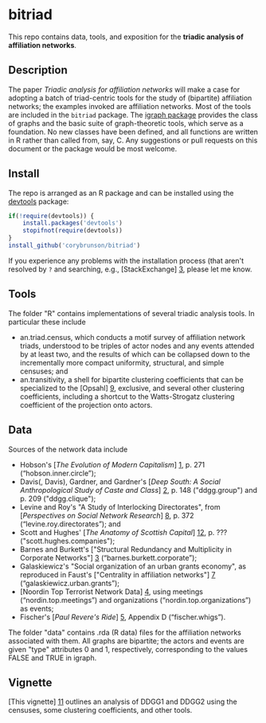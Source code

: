 bitriad
=======

This repo contains data, tools, and exposition for the **triadic analysis of affiliation networks**.

## Description

The paper *Triadic analysis for affiliation networks* will make a case for adopting a batch of triad-centric tools for the study of (bipartite) affiliation networks; the examples invoked are affiliation networks. Most of the tools are included in the `bitriad` package. The [igraph package](http://igraph.org/r/) provides the class of graphs and the basic suite of graph-theoretic tools, which serve as a foundation. No new classes have been defined, and all functions are written in R rather than called from, say, C. Any suggestions or pull requests on this document or the package would be most welcome.

## Install

The repo is arranged as an R package and can be installed using the [devtools](http://cran.r-project.org/web/packages/devtools/index.html) package:

```r
if(!require(devtools)) {
    install.packages('devtools')
    stopifnot(require(devtools))
}
install_github('corybrunson/bitriad')
```

If you experience any problems with the installation process (that aren't resolved by `?` and searching, e.g., [StackExchange] [3], please let me know.

[3]: http://stackexchange.com/

## Tools

The folder "R" contains implementations of several triadic analysis tools. In particular these include
* an.triad.census, which conducts a motif survey of affiliation network triads, understood to be triples of actor nodes and any events attended by at least two, and the results of which can be collapsed down to the incrementally more compact uniformity, structural, and simple censuses; and
* an.transitivity, a shell for bipartite clustering coefficients that can be specialized to the [Opsahl] [9], exclusive, and several other clustering coefficients, including a shortcut to the Watts-Strogatz clustering coefficient of the projection onto actors.

[9]: http://toreopsahl.com/2011/12/21/article-triadic-closure-in-two-mode-networks-redefining-the-global-and-local-clustering-coefficients/
[10]: http://www.nature.com/nature/journal/v393/n6684/abs/393440a0.html

## Data

Sources of the network data include
* Hobson's [*The Evolution of Modern Capitalism*] [1], p. 271 (“hobson.inner.circle”);
* Davis(, Davis), Gardner, and Gardner's [*Deep South: A Social Anthropological Study of Caste and Class*] [2], p. 148 ("ddgg.group") and p. 209 ("ddgg.clique");
* Levine and Roy's "A Study of Interlocking Directorates", from [*Perspectives on Social Network Research*] [8], p. 372 (“levine.roy.directorates”); and
* Scott and Hughes' [*The Anatomy of Scottish Capital*] [12], p. ??? ("scott.hughes.companies");
* Barnes and Burkett's ["Structural Redundancy and Multiplicity in Corporate Networks"] [3] (“barnes.burkett.corporate”);
* Galaskiewicz's "Social organization of an urban grants economy", as reproduced in Faust's ["Centrality in affiliation networks"] [7] (“galaskiewicz.urban.grants”);
* [Noordin Top Terrorist Network Data] [4], using meetings (“nordin.top.meetings”) and organizations (“nordin.top.organizations”) as events;
* Fischer's [*Paul Revere's Ride*] [5], Appendix D (“fischer.whigs”).

[1]: https://archive.org/details/evolutionofmoder00hobsuoft
[2]: http://www.amazon.com/Deep-South-Anthropological-Southern-Classics/dp/1570038155
[3]: http://www.insna.org/PDF/Connections/v30/2010_I-2_P-1-1.pdf
[4]: http://www.thearda.com/Archive/Files/Descriptions/TERRNET.asp
[5]: http://books.google.com/books/about/Paul_Revere_s_Ride.html?id=ZAvQfZFbLp4C
[7]: http://www.socsci.uci.edu/~kfaust/faust/research/articles/faust_centrality_sn_1997.pdf
[8]: http://www.sciencedirect.com/science/book/9780123525505
[12]: http://books.google.com/books?id=59mvAwAAQBAJ

The folder "data" contains .rda (R data) files for the affiliation networks associated with them. All graphs are bipartite; the actors and events are given "type" attributes 0 and 1, respectively, corresponding to the values FALSE and TRUE in igraph.

## Vignette

[This vignette] [11] outlines an analysis of DDGG1 and DDGG2 using the censuses, some clustering coefficients, and other tools.

[11]: https://github.com/corybrunson/bitriad/blob/master/vignettes/southern_women.md